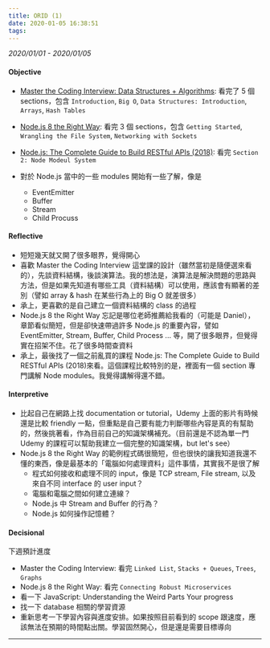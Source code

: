 ```yaml
---
title: ORID (1)
date: 2020-01-05 16:38:51
tags:
---
```


*2020/01/01 - 2020/01/05*

#### Objective
* [Master the Coding Interview: Data Structures + Algorithms](https://www.udemy.com/course/master-the-coding-interview-data-structures-algorithms/): 看完了 5 個 sections，包含 `Introduction`, `Big O`, `Data Structures: Introduction`, `Arrays`, `Hash Tables` 
  
* [Node.js 8 the Right Way](https://www.amazon.com/Node-js-Right-Way-Server-Side-JavaScript-ebook/dp/B079PZ2XY8/ref=sr_1_1?keywords=Node.js+8+the+Right+Way&qid=1578235619&s=digital-text&sr=1-1): 看完 3 個 sections，包含 `Getting Started`, `Wrangling the File System`, `Networking with Sockets`
* [Node.js: The Complete Guide to Build RESTful APIs (2018)](https://www.udemy.com/course/nodejs-master-class/): 看完 `Section 2: Node Modeul System`
* 對於 Node.js 當中的一些 modules 開始有一些了解，像是
  * EventEmitter
  * Buffer
  * Stream
  * Child Procuss 

#### Reflective
* 短短幾天就又開了很多眼界，覺得開心
* 喜歡 Master the Coding Interview 這堂課的設計（雖然當初是隨便選來看的），先談資料結構，後談演算法。我的想法是，演算法是解決問題的思路與方法，但是如果先知道有哪些工具（資料結構）可以使用，應該會有顯著的差別（譬如 array & hash 在某些行為上的 Big O 就差很多）
* 承上，更喜歡的是自己建立一個資料結構的 class 的過程
* Node.js 8 the Right Way 忘記是哪位老師推薦給我看的（可能是 Daniel），章節看似簡短，但是卻快速帶過許多 Node.js 的重要內容，譬如 EventEmitter, Stream, Buffer, Child Process ... 等，開了很多眼界，但覺得實在招架不住。花了很多時間查資料
* 承上，最後找了一個之前亂買的課程 Node.js: The Complete Guide to Build RESTful APIs (2018)來看。這個課程比較特別的是，裡面有一個 section 專門講解 Node modules。我覺得講解得還不錯。

#### Interpretive
* 比起自己在網路上找 documentation or tutorial，Udemy 上面的影片有時候還是比較 friendly 一點，但重點是自己要有能力判斷哪些內容是真的有幫助的，然後挑著看，作為目前自己的知識架構補充。（目前還是不認為單一門 Udemy 的課程可以幫助我建立一個完整的知識架構，but let's see）
* Node.js 8 the Right Way 的範例程式碼很簡短，但也很快的讓我知道我還不懂的東西，像是最基本的「電腦如何處理資料」這件事情，其實我不是很了解
  * 程式如何接收和處理不同的 input，像是 TCP stream, File stream, 以及來自不同 interface 的 user input？
  * 電腦和電腦之間如何建立連線？
  * Node.js 中 Stream and Buffer 的行為？
  * Node.js 如何操作記憶體？

#### Decisional
下週預計進度
* Master the Coding Interview: 看完 `Linked List`, `Stacks + Queues`, `Trees`, `Graphs`
* Node.js 8 the Right Way: 看完 `Connecting Robust Microservices`
* 看一下 JavaScript: Understanding the Weird Parts
Your progress
* 找一下 database 相關的學習資源
* 重新思考一下學習內容與進度安排。如果按照目前看到的 scope 跟速度，應該無法在預期的時間點出關。學習固然開心，但是還是需要目標導向

***
